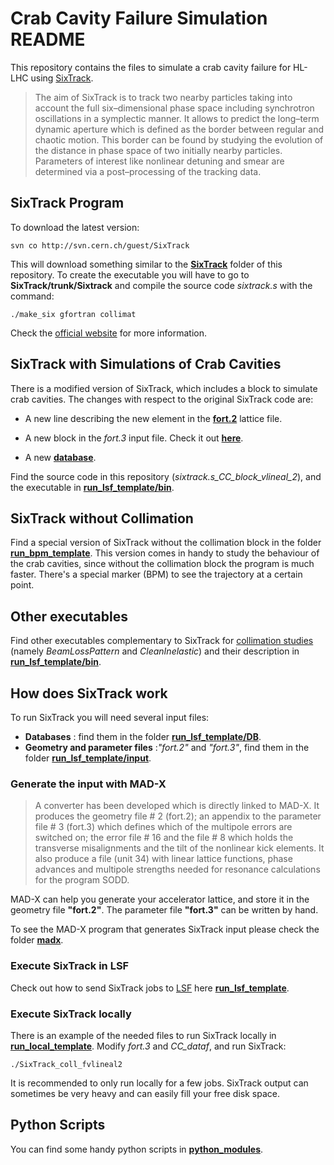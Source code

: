 Crab Cavity Failure Simulation README
======================================

This repository contains the files to simulate a crab cavity failure for HL-LHC using [SixTrack](http://sixtrack.web.cern.ch/SixTrack/).

>The aim of SixTrack is to track two nearby particles taking into account the 
>full six–dimensional phase space including synchrotron oscillations in a 
>symplectic manner. It allows to predict the long–term dynamic aperture which 
>is defined as the border between regular and chaotic motion. This border can 
>be found by studying the evolution of the distance in phase space of two 
>initially nearby particles. Parameters of interest like nonlinear detuning 
>and smear are determined via a post–processing of the tracking data.


SixTrack Program
-----------------

To download the latest version:

```
svn co http://svn.cern.ch/guest/SixTrack
```

This will download something similar to the [__SixTrack__](https://github.com/KFubuki/Crab_Cavity_Simulations/tree/master/SixTrack) folder of this repository. To create the executable you will have to go to __SixTrack/trunk/Sixtrack__ and compile the source code _sixtrack.s_ with the command:

```
./make_six gfortran collimat
```

Check the [official website](http://sixtrack.web.cern.ch/SixTrack/) for more information.


SixTrack with Simulations of Crab Cavities
------------------------------------------

There is a modified version of SixTrack, which includes a block to simulate crab cavities. The changes with respect to the original SixTrack code are:

* A new line describing the new element in the [__fort.2__](https://github.com/KFubuki/Crab_Cavity_Simulations/tree/master/run_lsf_template/input#fort2) lattice file.

* A new block in the _fort.3_ input file. Check it out [__here__](https://github.com/KFubuki/Crab_Cavity_Simulations/tree/master/run_lsf_template/input#crab-block).

* A new [__database__](https://github.com/KFubuki/Crab_Cavity_Simulations/tree/master/run_lsf_template/DB#cc_dataf). 


Find the source code in this repository (_sixtrack.s_CC_block_vlineal_2_), and the executable in [__run_lsf_template/bin__](https://github.com/KFubuki/Crab_Cavity_Simulations/tree/master/run_lsf_template/bin).


SixTrack without Collimation
----------------------------

Find a special version of SixTrack without the collimation block in the folder [__run_bpm_template__](https://github.com/KFubuki/Crab_Cavity_Simulations/tree/master/run_bpm_template). This version comes in handy to study the behaviour of the crab cavities, since without the collimation block the program is much faster. There's a special marker (BPM) to see the trajectory at a certain point.


Other executables
-----------------

Find other executables complementary to SixTrack for [collimation studies](http://lhc-collimation-project.web.cern.ch/lhc-collimation-project/BeamLossPattern.htm) (namely _BeamLossPattern_ and _CleanInelastic_) and their description in [__run_lsf_template/bin__](https://github.com/KFubuki/Crab_Cavity_Simulations/tree/master/run_lsf_template/bin).


How does SixTrack work
----------------------

To run SixTrack you will need several input files: 

* __Databases__ : find them in the folder [__run_lsf_template/DB__](https://github.com/KFubuki/Crab_Cavity_Simulations/tree/master/run_lsf_template/DB). 
* __Geometry and parameter files__ :_"fort.2"_ and _"fort.3"_, find them in the folder [__run_lsf_template/input__](https://github.com/KFubuki/Crab_Cavity_Simulations/tree/master/run_lsf_template/input). 

### Generate the input with MAD-X

> A converter has been developed which is directly linked to MAD-X. It produces
> the geometry file # 2 (fort.2); an appendix to the parameter file # 3 (fort.3) which defines which of the multipole errors are switched on; the error file # 16 and the file # 8 which holds the transverse misalignments and the tilt of the nonlinear kick elements. It also produce a file (unit 34) with linear lattice functions, phase advances and multipole strengths needed for resonance calculations for the program SODD.

MAD-X can help you generate your accelerator lattice, and store it in the geometry file __"fort.2"__. The parameter file __"fort.3"__ can be written by hand.

To see the MAD-X program that generates SixTrack input please check the folder [__madx__](https://github.com/KFubuki/Crab_Cavity_Simulations/tree/master/madx).


### Execute SixTrack in LSF

Check out how to send SixTrack jobs to [LSF](http://information-technology.web.cern.ch/services/batch) here [__run_lsf_template__](https://github.com/KFubuki/Crab_Cavity_Simulations/tree/master/run_lsf_template).


### Execute SixTrack locally

There is an example of the needed files to run SixTrack locally in [__run_local_template__](https://github.com/KFubuki/Crab_Cavity_Simulations/tree/master/run_local_template). Modify _fort.3_ and _CC_dataf_, and run SixTrack:

```
./SixTrack_coll_fvlineal2
```

It is recommended to only run locally for a few jobs. SixTrack output can sometimes be very heavy and can easily fill your free disk space.


Python Scripts
----------------

You can find some handy python scripts in [__python_modules__](https://github.com/KFubuki/Crab_Cavity_Simulations/tree/master/python_modules).













